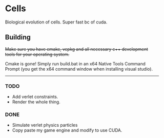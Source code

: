 # Cells 

Biological evolution of cells. Super fast bc of cuda.

## Building
~~Make sure you have cmake, vcpkg and all necessary c++ development tools for your operating system.~~

 Cmake is gone! Simply run build.bat in an x64 Native Tools Command Prompt (you get the x64 command window when installing visual studio).

 --- 

### TODO 
 - Add verlet constraints. 
 - Render the whole thing.

### DONE 
 - Simulate verlet physics particles
 - Copy paste my game engine and modify to use CUDA.
